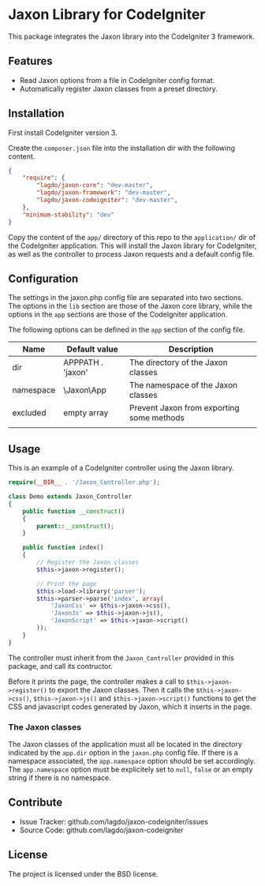 Jaxon Library for CodeIgniter
=============================

This package integrates the Jaxon library into the CodeIgniter 3 framework.

Features
--------

- Read Jaxon options from a file in CodeIgniter config format.
- Automatically register Jaxon classes from a preset directory.

Installation
------------

First install CodeIgniter version 3.

Create the `composer.json` file into the installation dir with the following content.
```json
{
    "require": {
        "lagdo/jaxon-core": "dev-master",
        "lagdo/jaxon-framework": "dev-master",
        "lagdo/jaxon-codeigniter": "dev-master",
    },
    "minimum-stability": "dev"
}
```

Copy the content of the `app/` directory of this repo to the `application/` dir of the CodeIgniter application.
This will install the Jaxon library for CodeIgniter, as well as the controller to process Jaxon requests and a default config file.

Configuration
------------

The settings in the jaxon.php config file are separated into two sections.
The options in the `lib` section are those of the Jaxon core library, while the options in the `app` sections are those of the CodeIgniter application.

The following options can be defined in the `app` section of the config file.

| Name | Default value | Description |
|------|---------------|-------------|
| dir | APPPATH . 'jaxon' | The directory of the Jaxon classes |
| namespace | \Jaxon\App | The namespace of the Jaxon classes |
| excluded | empty array | Prevent Jaxon from exporting some methods |
| | | |

Usage
-----

This is an example of a CodeIgniter controller using the Jaxon library.
```php
require(__DIR__ . '/Jaxon_Controller.php');

class Demo extends Jaxon_Controller
{
    public function __construct()
    {
        parent::__construct();
    }

    public function index()
    {
        // Register the Jaxon classes
        $this->jaxon->register();

        // Print the page
        $this->load->library('parser');
        $this->parser->parse('index', array(
            'JaxonCss' => $this->jaxon->css(),
            'JaxonJs' => $this->jaxon->js(),
            'JaxonScript' => $this->jaxon->script()
        ));
    }
}
```

The controller must inherit from the `Jaxon_Controller` provided in this package, and call its contructor.

Before it prints the page, the controller makes a call to `$this->jaxon->register()` to export the Jaxon classes.
Then it calls the `$this->jaxon->css()`, `$this->jaxon->js()` and `$this->jaxon->script()` functions to get the CSS and javascript codes generated by Jaxon, which it inserts in the page.

### The Jaxon classes

The Jaxon classes of the application must all be located in the directory indicated by the `app.dir` option in the `jaxon.php` config file.
If there is a namespace associated, the `app.namespace` option should be set accordingly.
The `app.namespace` option must be explicitely set to `null`, `false` or an empty string if there is no namespace.

Contribute
----------

- Issue Tracker: github.com/lagdo/jaxon-codeigniter/issues
- Source Code: github.com/lagdo/jaxon-codeigniter

License
-------

The project is licensed under the BSD license.
